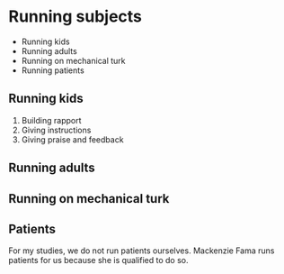 # Running subjects

- Running kids
- Running adults
- Running on mechanical turk
- Running patients

## Running kids

1. Building rapport
2. Giving instructions
3. Giving praise and feedback



## Running adults

## Running on mechanical turk

## Patients
For my studies, we do not run patients ourselves.  Mackenzie Fama runs patients for us because she is qualified to do so.  


